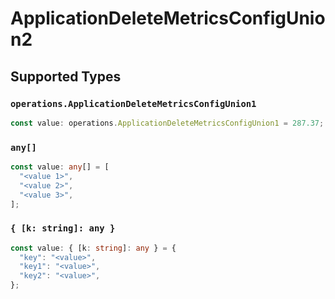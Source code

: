 # ApplicationDeleteMetricsConfigUnion2


## Supported Types

### `operations.ApplicationDeleteMetricsConfigUnion1`

```typescript
const value: operations.ApplicationDeleteMetricsConfigUnion1 = 287.37;
```

### `any[]`

```typescript
const value: any[] = [
  "<value 1>",
  "<value 2>",
  "<value 3>",
];
```

### `{ [k: string]: any }`

```typescript
const value: { [k: string]: any } = {
  "key": "<value>",
  "key1": "<value>",
  "key2": "<value>",
};
```

